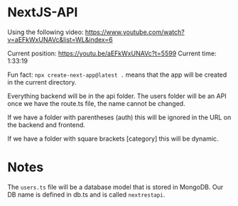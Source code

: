 # NextJS-API

Using the following video: https://www.youtube.com/watch?v=aEFkWxUNAVc&list=WL&index=6

Current position: https://youtu.be/aEFkWxUNAVc?t=5599
Current time: 1:33:19

Fun fact: `npx create-next-app@latest .` means that the app will be created in the current directory.

Everything backend will be in the api folder. The users folder will be an API once we have the route.ts file, the name cannot be changed.

If we have a folder with parentheses (auth) this will be ignored in the URL on the backend and frontend.

If we have a folder with square brackets [category] this will be dynamic.

# Notes

The `users.ts` file will be a database model that is stored in MongoDB. Our DB name is defined in db.ts and is called `nextrestapi`.
